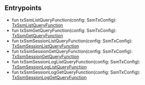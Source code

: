 

## Entrypoints  
 - fun txSsmListQueryFunction(config: SsmTxConfig): [TxSsmListQueryFunction](/docs/ssm-tx-ssm--page#list-ssms)
 - fun txSsmGetQueryFunction(config: SsmTxConfig): [TxSsmGetQueryFunction](/docs/ssm-tx-ssm--page#get-ssm)
 - fun txSsmSessionListQueryFunction(config: SsmTxConfig): [TxSsmSessionListQueryFunction](/docs/ssm-tx-session--page#list-sessions)
 - fun txSsmSessionGetQueryFunction(config: SsmTxConfig): [TxSsmSessionGetQueryFunction](/docs/ssm-tx-session--page#get-session)
 - fun txSsmSessionLogListQueryFunction(config: SsmTxConfig): [TxSsmSessionLogListQueryFunction](/docs/ssm-tx-session--page#list-session-logs)
 - fun txSsmSessionLogGetQueryFunction(config: SsmTxConfig): [TxSsmSessionLogGetQueryFunction](/docs/ssm-tx-session--page#get-session-log)

